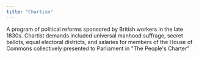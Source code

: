 ```yaml
---
title: "Chartism"
---
```

A program of political reforms sponsored by British workers in the late 1830s. Chartist demands included universal manhood suffrage, secret ballots, equal electoral districts, and salaries for members of the House of Commons collectively presented to Parliament in &quot;The People's Charter&quot;

